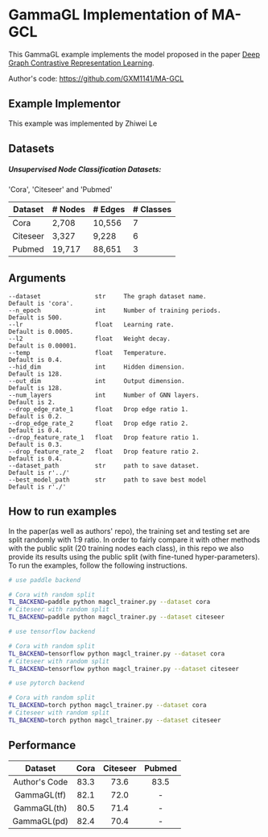 # GammaGL Implementation of MA-GCL
This GammaGL example implements the model proposed in the paper [Deep Graph Contrastive Representation Learning](https://arxiv.org/abs/2006.04131).

Author's code: https://github.com/GXM1141/MA-GCL

## Example Implementor

This example was implemented by Zhiwei Le

## Datasets

##### Unsupervised Node Classification Datasets:

'Cora', 'Citeseer' and 'Pubmed'

| Dataset  | # Nodes | # Edges | # Classes |
| -------- | ------- | ------- | --------- |
| Cora     | 2,708   | 10,556  | 7         |
| Citeseer | 3,327   | 9,228   | 6         |
| Pubmed   | 19,717  | 88,651  | 3         |


## Arguments

```
--dataset               str     The graph dataset name.                Default is 'cora'.
--n_epoch               int     Number of training periods.            Default is 500.
--lr                    float   Learning rate.                         Default is 0.0005.
--l2                    float   Weight decay.                          Default is 0.00001.
--temp                  float   Temperature.                           Default is 0.4.
--hid_dim               int     Hidden dimension.                      Default is 128.
--out_dim               int     Output dimension.                      Default is 128.
--num_layers            int     Number of GNN layers.                  Default is 2.
--drop_edge_rate_1      float   Drop edge ratio 1.                     Default is 0.2. 
--drop_edge_rate_2      float   Drop edge ratio 2.                     Default is 0.4. 
--drop_feature_rate_1   float   Drop feature ratio 1.                  Default is 0.3. 
--drop_feature_rate_2   float   Drop feature ratio 2.                  Default is 0.4. 
--dataset_path          str     path to save dataset.                  Default is r'../'
--best_model_path       str     path to save best model                Default is r'./'
```

## How to run examples

In the paper(as well as authors' repo), the training set and testing set are split randomly with 1:9 ratio. In order to fairly compare it with other methods with the public split (20 training nodes each class), in this repo we also provide its results using the public split (with fine-tuned hyper-parameters). To run the examples, follow the following instructions.

```bash
# use paddle backend

# Cora with random split
TL_BACKEND=paddle python magcl_trainer.py --dataset cora
# Citeseer with random split
TL_BACKEND=paddle python magcl_trainer.py --dataset citeseer
```
```bash
# use tensorflow backend

# Cora with random split
TL_BACKEND=tensorflow python magcl_trainer.py --dataset cora
# Citeseer with random split
TL_BACKEND=tensorflow python magcl_trainer.py --dataset citeseer

```
```bash 
# use pytorch backend

# Cora with random split
TL_BACKEND=torch python magcl_trainer.py --dataset cora
# Citeseer with random split
TL_BACKEND=torch python magcl_trainer.py --dataset citeseer


```

## 	Performance




|      Dataset      | Cora | Citeseer | Pubmed |
| :---------------: |:----:|:--------:|:------:|
|   Author's Code   | 83.3 |   73.6   |  83.5  |
|     GammaGL(tf)   | 82.1 |   72.0   |   -    |
|     GammaGL(th)   | 80.5 |   71.4   |   -    |
|     GammaGL(pd)   | 82.4 |   70.4   |   -    |



